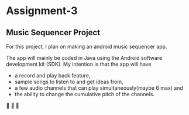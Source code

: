# __Assignment-3__

## __Music Sequencer Project__

For this project, I plan on making an android music sequencer app. 

The app will mainly be coded in Java using the Android software development kit (SDK).
My intention is that the app will have 
* a record and play back feature, 
* sample songs to listen to and get ideas from, 
* a few audio channels that can play simultaneously(maybe 6 max) and 
* the ability to change the cumulative pitch of the channels.

:musical_note:
:musical_score:
:musical_note:
